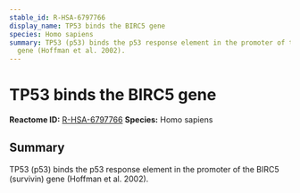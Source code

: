 ```yaml
---
stable_id: R-HSA-6797766
display_name: TP53 binds the BIRC5 gene
species: Homo sapiens
summary: TP53 (p53) binds the p53 response element in the promoter of the BIRC5 (survivin)
  gene (Hoffman et al. 2002).
---
```


# TP53 binds the BIRC5 gene
**Reactome ID:** [R-HSA-6797766](https://reactome.org/content/detail/R-HSA-6797766)
**Species:** Homo sapiens

## Summary

TP53 (p53) binds the p53 response element in the promoter of the BIRC5 (survivin) gene (Hoffman et al. 2002).
